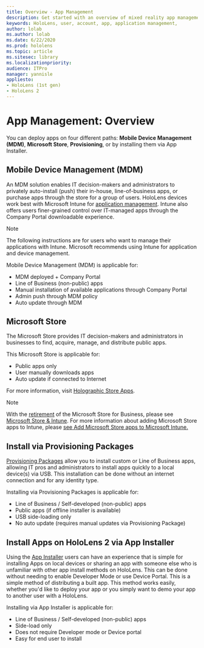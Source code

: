 ```yaml
---
title: Overview - App Management
description: Get started with an overview of mixed reality app management with mobile device management, Microsoft store for business, provisioning package, and App Installer.
keywords: HoloLens, user, account, app, application management,
author: lolab
ms.author: lolab
ms.date: 6/22/2020
ms.prod: hololens
ms.topic: article 
ms.sitesec: library
ms.localizationpriority:
audience: ITPro
manager: yannisle
appliesto:
- HoloLens (1st gen)
- HoloLens 2
---
```


# App Management: Overview

You can deploy apps on four different paths: **Mobile Device Management (MDM)**, **Microsoft Store**, **Provisioning**, or by installing them via App Installer.

## Mobile Device Management (MDM)

An MDM solution enables IT decision-makers and administrators to privately auto-install (push) their in-house, line-of-business apps, or purchase apps through the store for a group of users. HoloLens devices work best with Microsoft Intune for [application management](app-deploy-intune.md). Intune also offers users finer-grained control over IT-managed apps through the Company Portal downloadable experience.

> [!NOTE]
> The following instructions are for users who want to manage their applications with Intune. Microsoft recommends using Intune for application and device management.

Mobile Device Management (MDM) is applicable for:

* MDM deployed + Company Portal
* Line of Business (non-public) apps
* Manual installation of available applications through Company Portal
* Admin push through MDM policy
* Auto update through MDM

## Microsoft Store 

The Microsoft Store provides IT decision-makers and administrators in businesses to find, acquire, manage, and distribute public apps.

This Microsoft Store is applicable for:

* Public apps only
* User manually downloads apps
* Auto update if connected to Internet

For more information, visit [Holographic Store Apps](/hololens/holographic-store-apps).

> [!NOTE]
> With the [retirement](https://techcommunity.microsoft.com/t5/windows-it-pro-blog/update-to-intune-integration-with-the-microsoft-store-on-windows/ba-p/3585077) of the Microsoft Store for Business, please see [Microsoft Store & Intune](/hololens/app-deploy-store-business).
> For more information about adding Microsoft Store apps to Intune, please [see Add Microsoft Store apps to Microsoft Intune.](hololens/app-deploy-store-business)

## Install via Provisioning Packages

[Provisioning Packages](app-deploy-provisioning-package.md) allow you to install custom or Line of Business apps, allowing IT pros and administrators to install apps quickly to a local device(s) via USB. This installation can be done without an internet connection and for any identity type.

Installing via Provisioning Packages is applicable for:

* Line of Business / Self-developed (non-public) apps
* Public apps (if offline installer is available)
* USB side-loading only
* No auto update (requires manual updates via Provisioning Package)

## Install Apps on HoloLens 2 via App Installer

Using the [App Installer](app-deploy-app-installer.md) users can have an experience that is simple for installing Apps on local devices or sharing an app with someone else who is unfamiliar with other app install methods on HoloLens. This can be done without needing to enable Developer Mode or use Device Portal. This is a simple method of distributing a built app. This method works easily, whether you'd like to deploy your app or you simply want to demo your app to another user with a HoloLens.

Installing via App Installer is applicable for:

* Line of Business / Self-developed (non-public) apps
* Side-load only
* Does not require Developer mode or Device portal
* Easy for end user to install




